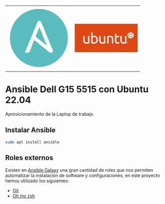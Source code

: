 
<table>
    <tr>
        <td>
            <img src="images/ansible-logo.png" width="200px">
        </td>
        <td>
            <img src="images/ubuntu-logo14.png" width="200px">
        </td>
    </tr>
</table>

# Ansible Dell G15 5515 con Ubuntu 22.04

Aprovicionamiento de la Laptop de trabajo

## Instalar Ansible

~~~sh
sudo apt install ansible
~~~

## Roles externos

Existen en [Ansible Galaxy][ansible galaxy] una gran cantidad de roles que nos permiten automatizar la instalación de software y configuraciones, en este proyecto hemos utilizado los siguientes:

* [Git](https://galaxy.ansible.com/geerlingguy/git)
* [Oh my zsh](https://galaxy.ansible.com/gantsign/oh-my-zsh)

[ansible galaxy]:https://galaxy.ansible.com/
